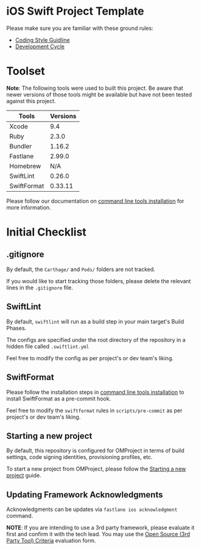 # iOS Swift Project Template

Please make sure you are familiar with these ground rules:

- [Coding Style Guidline](Documents/coding-style-guideline.md)
- [Development Cycle](Documents/development-cycle.md)

# Toolset

**Note**: The following tools were used to built this project. Be aware that newer versions of those tools might be available but have not been tested against this project.

| Tools       | Versions |
| ----------  | ---------|
| Xcode       | 9.4      |
| Ruby        | 2.3.0    |
| Bundler     | 1.16.2   |
| Fastlane    | 2.99.0   |
| Homebrew    | N/A      |
| SwiftLint   | 0.26.0   |
| SwiftFormat | 0.33.11  |

Please follow our documentation on [command line tools installation](Documents/command-line-tools-installation.md) for more information.

# Initial Checklist

## .gitignore

By default, the `Carthage/` and `Pods/` folders are not tracked.

If you would like to start tracking those folders,
please delete the relevant lines in the `.gitignore` file.

## SwiftLint

By default, `swiftlint` will run as a build step in your main target's Build Phases.

The configs are specified under the root directory of the repository in a hidden file called `.swiftlint.yml`

Feel free to modify the config as per project's or dev team's liking.

## SwiftFormat

Please follow the installation steps in [command line tools installation](Documents/command-line-tools-installation.md) to install SwiftFormat as a pre-commit hook.

Feel free to modify the `swiftformat` rules in `scripts/pre-commit` as per project's or dev team's liking.

## Starting a new project

By default, this repository is configured for OMProject in terms of build settings, code signing identities, provisioning profiles, etc.

To start a new project from OMProject, please follow the [Starting a new project][starting-a-new-project] guide.

[starting-a-new-project]: Documents/starting-a-new-project.md

## Updating Framework Acknowledgments

Acknowledgments can be updates via `fastlane ios acknowledgment` command.

__NOTE__: If you are intending to use a 3rd party framework, please evaluate it first and confirm it with the tech lead. You may use the [Open Source (3rd Party Tool) Criteria](https://docs.google.com/spreadsheets/d/1pF0OdjAgszoc_GMgzsqVUHDP5fY4Xt2A98DuWHAeYRo/edit#gid=0) evaluation form.

